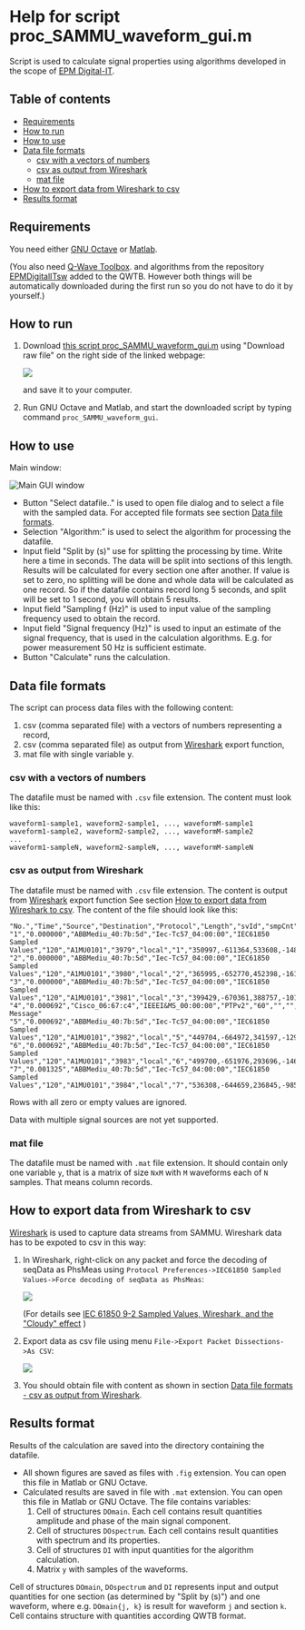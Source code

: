 # Help for script proc_SAMMU_waveform_gui.m
Script is used to calculate signal properties using algorithms developed in the scope of [EPM Digital-IT](https://www.euramet.org/research-innovation/search-research-projects/details/project/metrology-for-digital-substation-instrumentation "EPM Digital-IT").

## Table of contents
<!-- vim-markdown-toc GFM -->

- [Requirements](#requirements)
- [How to run](#how-to-run)
- [How to use](#how-to-use)
- [Data file formats](#data-file-formats)
  - [csv with a vectors of numbers](#csv-with-a-vectors-of-numbers)
  - [csv as output from Wireshark](#csv-as-output-from-wireshark)
  - [mat file](#mat-file)
- [How to export data from Wireshark to csv](#how-to-export-data-from-wireshark-to-csv)
- [Results format](#results-format)

<!-- vim-markdown-toc -->

## Requirements
You need either [GNU Octave](https://octave.org "GNU Octave") or [Matlab](https://www.mathworks.com/products/matlab.html "Matlab").

(You also need [Q-Wave Toolbox](https://github.com/qwtb/qwtb "Q-Wave Toolbox").
and algorithms from the repository
[EPMDigitalITsw](https://github.com/KaeroDot/EPMDigitalITsw "EPMDigitalITsw")
added to the QWTB. However both things will be automatically downloaded
during the first run so you do not have to do it by yourself.)

## How to run
1. Download [this script proc_SAMMU_waveform_gui.m](https://github.com/KaeroDot/EPMDigitalITsw/blob/main/gui/proc_SAMMU_waveform_gui.m "Script proc_SAMMU_waveform_gui.m") using "Download raw file" on the right side of the linked webpage:

    ![](proc_SAMMU_waveform_gui_help_image_02.png)

    and save it to your computer.
1. Run GNU Octave and Matlab, and start the downloaded script by typing command `proc_SAMMU_waveform_gui`.

## How to use
Main window:

![Main GUI window](proc_SAMMU_waveform_gui_help_image_01.png)

- Button "Select datafile.." is used to open file dialog and to select a file
  with the sampled data. For accepted file formats see section [Data file formats](#data-file-formats).
- Selection "Algorithm:" is used to select the algorithm for processing the datafile.
- Input field "Split by (s)" use for splitting the processing by time. Write
  here a time in seconds. The data will be split into sections of this length.
  Results will be calculated for every section one after another. If value is
  set to zero, no splitting will be done and whole data will be calculated as
  one record. So if the datafile contains record long 5 seconds, and split will
  be set to 1 second, you will obtain 5 results.
- Input field "Sampling f (Hz)" is used to input value of the sampling frequency used to obtain the record.
- Input field "Signal frequency (Hz)" is used to input an estimate of the
  signal frequency, that is used in the calculation algorithms. E.g. for power
  measurement 50 Hz is sufficient estimate.
- Button "Calculate" runs the calculation.

## Data file formats
The script can process data files with the following content:

1. csv (comma separated file) with a vectors of numbers representing a record,
1. csv (comma separated file) as output from [Wireshark](https://www.wireshark.org "Wireshark") export function,
1. mat file with single variable y.

### csv with a vectors of numbers
The datafile must be named with `.csv` file extension. The content must look like this:

    waveform1-sample1, waveform2-sample1, ..., waveformM-sample1
    waveform1-sample2, waveform2-sample2, ..., waveformM-sample2
    ...
    waveform1-sampleN, waveform2-sampleN, ..., waveformM-sampleN

### csv as output from Wireshark
The datafile must be named with `.csv` file extension. The content is output
from [Wireshark](https://www.wireshark.org "Wireshark") export function 
 See section [How to export data from Wireshark to csv](#how-to-export-data-from-wireshark-to-csv). The content of the file should
 look like this:

    "No.","Time","Source","Destination","Protocol","Length","svId","smpCnt","smpSynch","smp","value","Info"
    "1","0.000000","ABBMediu_40:7b:5d","Iec-Tc57_04:00:00","IEC61850 Sampled Values","120","A1MU0101","3979","local","1","350997,-611364,533608,-1484,20504599,-55945920,35080598,-803",""
    "2","0.000000","ABBMediu_40:7b:5d","Iec-Tc57_04:00:00","IEC61850 Sampled Values","120","A1MU0101","3980","local","2","365995,-652770,452398,-1618,24589209,-56411479,31485872,606",""
    "3","0.000000","ABBMediu_40:7b:5d","Iec-Tc57_04:00:00","IEC61850 Sampled Values","120","A1MU0101","3981","local","3","399429,-670361,388757,-1010,28505950,-56572835,27698602,-1688",""
    "4","0.000692","Cisco_06:67:c4","IEEEI&MS_00:00:00","PTPv2","60","","","","4","","Follow_Up Message"
    "5","0.000692","ABBMediu_40:7b:5d","Iec-Tc57_04:00:00","IEC61850 Sampled Values","120","A1MU0101","3982","local","5","449704,-664972,341597,-1298,32261875,-56389504,23710152,-967",""
    "6","0.000692","ABBMediu_40:7b:5d","Iec-Tc57_04:00:00","IEC61850 Sampled Values","120","A1MU0101","3983","local","6","499700,-651976,293696,-1467,35813726,-55754921,19584659,-1953",""
    "7","0.001325","ABBMediu_40:7b:5d","Iec-Tc57_04:00:00","IEC61850 Sampled Values","120","A1MU0101","3984","local","7","536308,-644659,236845,-985,39139255,-54805384,15365799,-1453",""

Rows with all zero or empty values are ignored.

Data with multiple signal sources are not yet supported.

### mat file
The datafile must be named with `.mat` file extension. It should contain only
one variable `y`, that is a matrix of size `NxM` with `M` waveforms each of `N`
samples. That means column records.

## How to export data from Wireshark to csv
[Wireshark](https://www.wireshark.org "Wireshark") is used to capture data
streams from SAMMU. Wireshark data has to be expoted to csv in this way:
1. In Wireshark, right-click on any packet and force the decoding of seqData as
PhsMeas using `Protocol Preferences->IEC61850 Sampled Values->Force decoding of seqData as PhsMeas`:

    ![](proc_SAMMU_waveform_gui_help_image_03.png)
    
    (For details see [IEC 61850 9-2 Sampled Values, Wireshark, and the "Cloudy" effect](https://www.linkedin.com/pulse/iec-61850-9-2-sampled-values-wireshark-cloudy-effect-silveira/) )
1. Export data as csv file using menu `File->Export Packet Dissections->As CSV`:

    ![](proc_SAMMU_waveform_gui_help_image_04.png)

1. You should obtain file with content as shown in section [Data file formats - csv as output from Wireshark](#csv-as-output-from-wireshark).

## Results format
Results of the calculation are saved into the directory containing the datafile.
- All shown figures are saved as files with `.fig` extension. You can open this file in Matlab or GNU Octave.
- Calculated results are saved in file with `.mat` extension. You can open this
  file in Matlab or GNU Octave. The file contains variables:
  1. Cell of structures `DOmain`. Each cell contains result quantities amplitude and phase of the main signal component.
  1. Cell of structures `DOspectrum`. Each cell contains result quantities with spectrum and its properties.
  1. Cell of structures `DI` with input quantities for the algorithm calculation.
  1. Matrix `y` with samples of the waveforms.

Cell of structures `DOmain`, `DOspectrum` and `DI` represents input and output
quantities for one section (as determined by "Split by (s)") and one waveform,
where e.g. `DOmain{j, k}` is result for waveform `j` and section `k`. Cell
contains structure with quantities according QWTB format.

